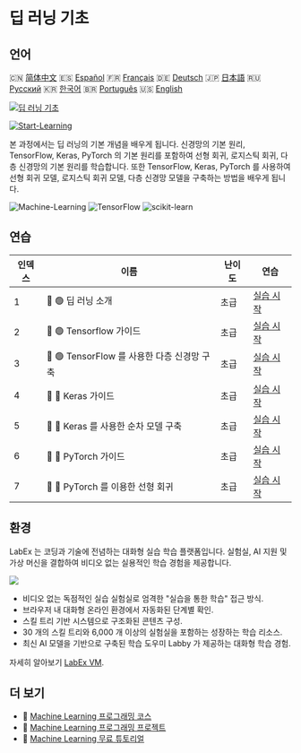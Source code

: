 # 딥 러닝 기초

## 언어

🇨🇳 [简体中文](README_zh.md) 🇪🇸 [Español](README_es.md) 🇫🇷 [Français](README_fr.md) 🇩🇪 [Deutsch](README_de.md) 🇯🇵 [日本語](README_ja.md) 🇷🇺 [Русский](README_ru.md) 🇰🇷 [한국어](README_ko.md) 🇧🇷 [Português](README_pt.md) 🇺🇸 [English](README.md) 

[![딥 러닝 기초](https://cover-creator.labex.io/foundations-of-deep-learning.png?lang=ko)](https://labex.io/ko/courses/foundations-of-deep-learning)

[![Start-Learning](https://img.shields.io/badge/Start-Learning-whitesmoke?style=for-the-badge)](https://labex.io/ko/courses/foundations-of-deep-learning)

본 과정에서는 딥 러닝의 기본 개념을 배우게 됩니다. 신경망의 기본 원리, TensorFlow, Keras, PyTorch 의 기본 원리를 포함하여 선형 회귀, 로지스틱 회귀, 다층 신경망의 기본 원리를 학습합니다. 또한 TensorFlow, Keras, PyTorch 를 사용하여 선형 회귀 모델, 로지스틱 회귀 모델, 다층 신경망 모델을 구축하는 방법을 배우게 됩니다.

![Machine-Learning](https://img.shields.io/badge/Machine-Learning-whitesmoke?style=for-the-badge&logo=machine-learning)
![TensorFlow](https://img.shields.io/badge/TensorFlow-whitesmoke?style=for-the-badge&logo=tensorflow)
![scikit-learn](https://img.shields.io/badge/scikit-learn-whitesmoke?style=for-the-badge&logo=scikit-learn)


## 연습

|   인덱스 | 이름                                        | 난이도   | 연습                                                                                                                         |
|----------|---------------------------------------------|----------|------------------------------------------------------------------------------------------------------------------------------|
|        1 | 📖 🟢 딥 러닝 소개                          | 초급     | <a target='_blank' href='https://labex.io/ko/labs/ml-introduction-to-deep-learning-20790'>실습 시작</a>                      |
|        2 | 📖 🟢 Tensorflow 가이드                     | 초급     | <a target='_blank' href='https://labex.io/ko/labs/ml-guide-of-tensorflow-20777'>실습 시작</a>                                |
|        3 | 📖 🟢 TensorFlow 를 사용한 다층 신경망 구축 | 초급     | <a target='_blank' href='https://labex.io/ko/labs/ml-building-multilayer-neural-network-with-tensorflow-20750'>실습 시작</a> |
|        4 | 📖 🔵 Keras 가이드                          | 초급     | <a target='_blank' href='https://labex.io/ko/labs/ml-guide-of-keras-20775'>실습 시작</a>                                     |
|        5 | 📖 🔵 Keras 를 사용한 순차 모델 구축        | 초급     | <a target='_blank' href='https://labex.io/ko/labs/ml-build-a-sequential-model-with-keras-20751'>실습 시작</a>                |
|        6 | 📖 🔵 PyTorch 가이드                        | 초급     | <a target='_blank' href='https://labex.io/ko/labs/ml-guide-of-pytorch-20776'>실습 시작</a>                                   |
|        7 | 📖 🔵 PyTorch 를 이용한 선형 회귀           | 초급     | <a target='_blank' href='https://labex.io/ko/labs/ml-linear-regression-with-pytorch-20798'>실습 시작</a>                     |

## 환경

LabEx 는 코딩과 기술에 전념하는 대화형 실습 학습 플랫폼입니다. 실험실, AI 지원 및 가상 머신을 결합하여 비디오 없는 실용적인 학습 경험을 제공합니다.

![](https://tutorial-screenshot.getvm.io/images/vm-1725247253.png)

- 비디오 없는 독점적인 실습 실험실로 엄격한 "실습을 통한 학습" 접근 방식.
- 브라우저 내 대화형 온라인 환경에서 자동화된 단계별 확인.
- 스킬 트리 기반 시스템으로 구조화된 콘텐츠 구성.
- 30 개의 스킬 트리와 6,000 개 이상의 실험실을 포함하는 성장하는 학습 리소스.
- 최신 AI 모델을 기반으로 구축된 학습 도우미 Labby 가 제공하는 대화형 학습 경험.

자세히 알아보기 [LabEx VM](https://support.labex.io/using-labex/virtual-machine).

## 더 보기

- 🔗 [Machine Learning 프로그래밍 코스](https://github.com/labex-labs/awesome-programming-courses)
- 🔗 [Machine Learning 프로그래밍 프로젝트](https://github.com/labex-labs/awesome-programming-projects)
- 🔗 [Machine Learning 무료 튜토리얼](https://github.com/labex-labs/ml-free-tutorials)

